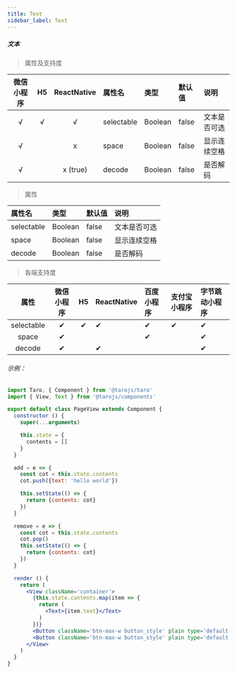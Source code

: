 ```yaml
---
title: Text
sidebar_label: Text
---
```


##### 文本

> 属性及支持度

| 微信小程序 | H5 | ReactNative| 属性名 | 类型 | 默认值 | 说明 |
| :-: | :-: | :-: | :- | :- | :- | :- |
| √ | √ | √ | selectable | Boolean | false  | 文本是否可选 |
| √ |  | x | space      | Boolean | false  | 显示连续空格 |
| √ |  | x (true) | decode     | Boolean | false  | 是否解码     |


> 属性

| 属性名 | 类型 | 默认值 | 说明 |
| :- | :- | :- | :- |
| selectable | Boolean | false  | 文本是否可选 |
| space      | Boolean | false  | 显示连续空格 |
| decode     | Boolean | false  | 是否解码     |

>各端支持度

| 属性 | 微信小程序 | H5 | ReactNative | 百度小程序 | 支付宝小程序 | 字节跳动小程序 |
| :-: | :-: | :-: | :- | :- | :- | :- |
| selectable | ✔ | ✔ |  ✔| ✔ | ✔ | ✔ |
| space | ✔ |  |  | ✔ |  | ✔ |
| decode | ✔ |  | ✔ |  |  | ✔ |


###### 示例：
```jsx
import Taro, { Component } from '@tarojs/taro'
import { View, Text } from '@tarojs/components'

export default class PageView extends Component {
  constructor () {
    super(...arguments)

    this.state = {
      contents = []
    }
  }

  add = e => {
    const cot = this.state.contents
    cot.push({text: 'hello world'})

    this.setState(() => {
      return {contents: cot}
    })
  }

  remove = e => {
    const cot = this.state.contents
    cot.pop()
    this.setState(() => {
      return {contents: cot}
    })
  }

  render () {
    return (
      <View className='container'>
        {this.state.contents.map(item => {
          return (
            <Text>{item.text}</Text>
          )
        })}
        <Button className='btn-max-w button_style' plain type='default' onClick={this.add}>add line</Button>
        <Button className='btn-max-w button_style' plain type='default' disabled={this.state.contents.length ? false:true} onClick={this.remove}>remove line</Button>
      </View>
    )
  }
}
```
